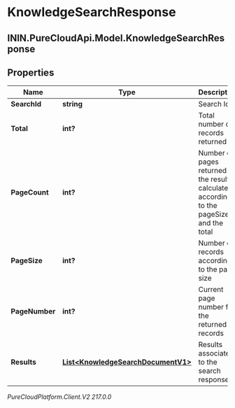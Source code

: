 # KnowledgeSearchResponse

## ININ.PureCloudApi.Model.KnowledgeSearchResponse

## Properties

|Name | Type | Description | Notes|
|------------ | ------------- | ------------- | -------------|
| **SearchId** | **string** | Search Id | [optional] |
| **Total** | **int?** | Total number of records returned | [optional] |
| **PageCount** | **int?** | Number of pages returned in the result calculated according to the pageSize and the total | [optional] |
| **PageSize** | **int?** | Number of records according to the page size | [optional] |
| **PageNumber** | **int?** | Current page number for the returned records | [optional] |
| **Results** | [**List&lt;KnowledgeSearchDocumentV1&gt;**](KnowledgeSearchDocumentV1) | Results associated to the search response | [optional] |



_PureCloudPlatform.Client.V2 217.0.0_

